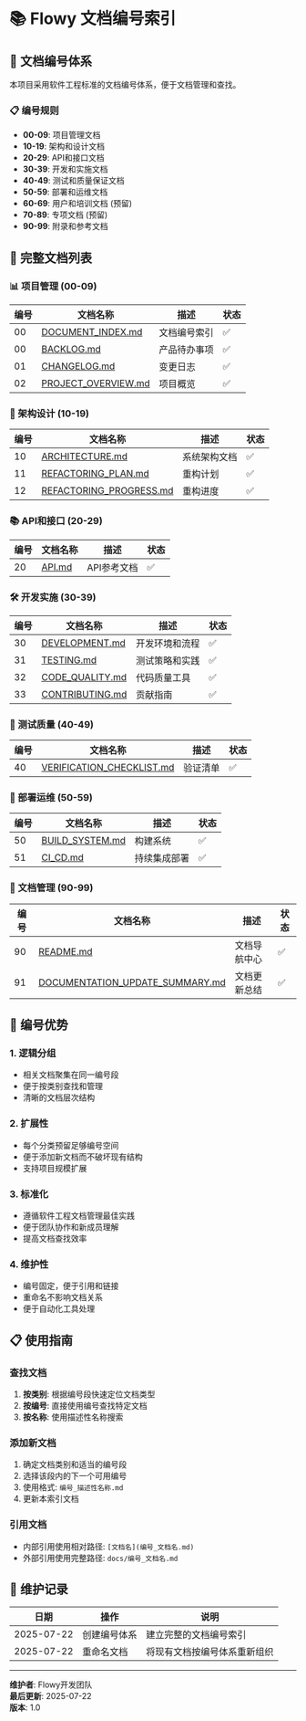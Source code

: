 # 📚 Flowy 文档编号索引

## 🎯 文档编号体系

本项目采用软件工程标准的文档编号体系，便于文档管理和查找。

### 📋 编号规则

- **00-09**: 项目管理文档
- **10-19**: 架构和设计文档  
- **20-29**: API和接口文档
- **30-39**: 开发和实施文档
- **40-49**: 测试和质量保证文档
- **50-59**: 部署和运维文档
- **60-69**: 用户和培训文档 (预留)
- **70-89**: 专项文档 (预留)
- **90-99**: 附录和参考文档

## 📖 完整文档列表

### 📊 项目管理 (00-09)

| 编号 | 文档名称 | 描述 | 状态 |
|------|----------|------|------|
| 00 | [DOCUMENT_INDEX.md](00_DOCUMENT_INDEX.md) | 文档编号索引 | ✅ |
| 00 | [BACKLOG.md](00_BACKLOG.md) | 产品待办事项 | ✅ |
| 01 | [CHANGELOG.md](01_CHANGELOG.md) | 变更日志 | ✅ |
| 02 | [PROJECT_OVERVIEW.md](02_PROJECT_OVERVIEW.md) | 项目概览 | ✅ |

### 📐 架构设计 (10-19)

| 编号 | 文档名称 | 描述 | 状态 |
|------|----------|------|------|
| 10 | [ARCHITECTURE.md](10_ARCHITECTURE.md) | 系统架构文档 | ✅ |
| 11 | [REFACTORING_PLAN.md](11_REFACTORING_PLAN.md) | 重构计划 | ✅ |
| 12 | [REFACTORING_PROGRESS.md](12_REFACTORING_PROGRESS.md) | 重构进度 | ✅ |

### 📚 API和接口 (20-29)

| 编号 | 文档名称 | 描述 | 状态 |
|------|----------|------|------|
| 20 | [API.md](20_API.md) | API参考文档 | ✅ |

### 🛠️ 开发实施 (30-39)

| 编号 | 文档名称 | 描述 | 状态 |
|------|----------|------|------|
| 30 | [DEVELOPMENT.md](30_DEVELOPMENT.md) | 开发环境和流程 | ✅ |
| 31 | [TESTING.md](31_TESTING.md) | 测试策略和实践 | ✅ |
| 32 | [CODE_QUALITY.md](32_CODE_QUALITY.md) | 代码质量工具 | ✅ |
| 33 | [CONTRIBUTING.md](33_CONTRIBUTING.md) | 贡献指南 | ✅ |

### 🧪 测试质量 (40-49)

| 编号 | 文档名称 | 描述 | 状态 |
|------|----------|------|------|
| 40 | [VERIFICATION_CHECKLIST.md](40_VERIFICATION_CHECKLIST.md) | 验证清单 | ✅ |

### 🚀 部署运维 (50-59)

| 编号 | 文档名称 | 描述 | 状态 |
|------|----------|------|------|
| 50 | [BUILD_SYSTEM.md](50_BUILD_SYSTEM.md) | 构建系统 | ✅ |
| 51 | [CI_CD.md](51_CI_CD.md) | 持续集成部署 | ✅ |

### 📖 文档管理 (90-99)

| 编号 | 文档名称 | 描述 | 状态 |
|------|----------|------|------|
| 90 | [README.md](90_README.md) | 文档导航中心 | ✅ |
| 91 | [DOCUMENTATION_UPDATE_SUMMARY.md](91_DOCUMENTATION_UPDATE_SUMMARY.md) | 文档更新总结 | ✅ |

## 🎯 编号优势

### 1. 逻辑分组
- 相关文档聚集在同一编号段
- 便于按类别查找和管理
- 清晰的文档层次结构

### 2. 扩展性
- 每个分类预留足够编号空间
- 便于添加新文档而不破坏现有结构
- 支持项目规模扩展

### 3. 标准化
- 遵循软件工程文档管理最佳实践
- 便于团队协作和新成员理解
- 提高文档查找效率

### 4. 维护性
- 编号固定，便于引用和链接
- 重命名不影响文档关系
- 便于自动化工具处理

## 📋 使用指南

### 查找文档
1. **按类别**: 根据编号段快速定位文档类型
2. **按编号**: 直接使用编号查找特定文档
3. **按名称**: 使用描述性名称搜索

### 添加新文档
1. 确定文档类别和适当的编号段
2. 选择该段内的下一个可用编号
3. 使用格式: `编号_描述性名称.md`
4. 更新本索引文档

### 引用文档
- 内部引用使用相对路径: `[文档名](编号_文档名.md)`
- 外部引用使用完整路径: `docs/编号_文档名.md`

## 🔄 维护记录

| 日期 | 操作 | 说明 |
|------|------|------|
| 2025-07-22 | 创建编号体系 | 建立完整的文档编号索引 |
| 2025-07-22 | 重命名文档 | 将现有文档按编号体系重新组织 |

---

**维护者**: Flowy开发团队  
**最后更新**: 2025-07-22  
**版本**: 1.0
